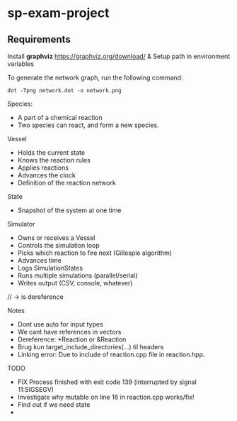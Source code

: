# sp-exam-project


## Requirements
Install **graphviz** https://graphviz.org/download/ & Setup path in environment variables


To generate the network graph, run the following command:
```
dot -Tpng network.dot -o network.png
```


Species:
- A part of a chemical reaction
- Two species can react, and form a new species.


Vessel
- Holds the current state
- Knows the reaction rules
- Applies reactions
- Advances the clock
- Definition of the reaction network

State
- Snapshot of the system at one time

Simulator
- Owns or receives a Vessel
- Controls the simulation loop
- Picks which reaction to fire next (Gillespie algorithm)
- Advances time
- Logs SimulationStates
- Runs multiple simulations (parallel/serial)
- Writes output (CSV, console, whatever)


// -> is dereference



Notes
- Dont use auto for input types
- We cant have references in vectors
- Dereference: *Reaction or &Reaction
- Brug kun target_include_directories(...) til headers
- Linking error: Due to include of reaction.cpp file in reaction.hpp.

TODO
- FIX Process finished with exit code 139 (interrupted by signal 11:SIGSEGV)
- Investigate why mutable on line 16 in reaction.cpp works/fix!
- Find out if we need state
- 
